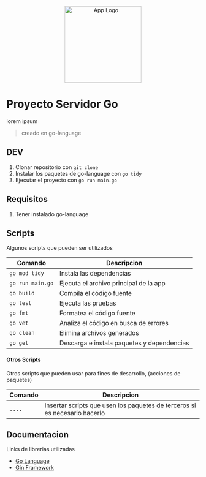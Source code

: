 <p align="center">
  <a href="https://go.dev/" target="blank">
  <img src="https://www.nixsolutions.com/uploads/2020/07/Golang.png" height="200" alt="App Logo" /></a>
</p>

# Proyecto Servidor Go

lorem ipsum

> creado en go-language

## DEV

1. Clonar repositorio con `git clone`
2. Instalar los paquetes de go-language con `go tidy`
3. Ejecutar el proyecto con `go run main.go`

## Requisitos

1. Tener instalado go-language

## Scripts

Algunos scripts que pueden ser utilizados

| Comando                    | Descripcion                              |
| -------------------------- | ---------------------------------------- |
| `go mod tidy`              | Instala las dependencias                 |
| `go run main.go`           | Ejecuta el archivo principal de la app   |
| `go build`                 | Compila el código fuente                 |
| `go test`                  | Ejecuta las pruebas                      |
| `go fmt`                   | Formatea el código fuente                |
| `go vet`                   | Analiza el código en busca de errores    |
| `go clean`                 | Elimina archivos generados               |
| `go get`                   | Descarga e instala paquetes y dependencias |


#### Otros Scripts

Otros scripts que pueden usar para fines de desarrollo, (acciones de paquetes)

| Comando | Descripcion                                                                |
| ------- | -------------------------------------------------------------------------- |
| `....`  | Insertar scripts que usen los paquetes de terceros si es necesario hacerlo |

## Documentacion

Links de librerias utilizadas

- [Go Language](https://go.dev/)
- [Gin Framework](https://gin-gonic.com/)
